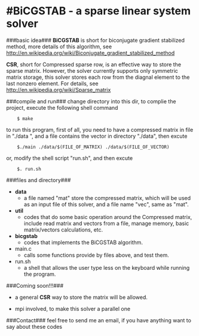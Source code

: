 #BiCGSTAB - a sparse linear system solver
============================
###basic idea###
**BiCGSTAB** is short for biconjugate gradient stabilized method, more details of this algorithm, see <http://en.wikipedia.org/wiki/Biconjugate_gradient_stabilized_method>

**CSR**, short for Compressed sparse row, is an effective way to store the sparse matrix. However, the solver currently supports only symmetric matrix storage, this solver stores each row from the diagnal element to the last nonzero element. For details, see <http://en.wikipedia.org/wiki/Sparse_matrix>

###compile and run###
change directory into this dir, to complie the project, execute the following shell command
```
    $ make
```

to run this program, first of all, you need to have a compressed matrix in file in "./data
", and a file contains the vector in directory "./data", then excute
```
    $./main ./data/$(FILE_OF_MATRIX) ./data/$(FILE_OF_VECTOR)
```

or, modify the shell script "run.sh", and then excute
```
    $. run.sh
```

###files and directory###
* **data**
    * a file named "mat" store the compressed matrix, which will be used as an input file of this solver, and a file name "vec", same as "mat".
* **util**
    * codes that do some basic operation around the Compressed matrix, include read matrix and vectors from a file, manage memory, basic matrix/vectors calculations, etc.
* **bicgstab**
    * codes that implements the BiCGSTAB algorithm.
* main.c
    * calls some functions provide by files above, and test them.
* run.sh
    * a shell that allows the user type less on the keyboard while running the program.

###Coming soon!!!###
* a general **CSR** way to store the matrix will be allowed.

* mpi involved, to make this solver a parallel one 

###Contact###
feel free to send me an email, if you have anything want to say about these codes
